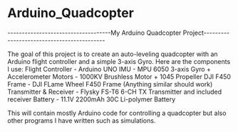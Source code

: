 # Arduino_Quadcopter
------------------------------------My Arduino Quadcopter Project-------------------------------------------

The goal of this project is to create an auto-leveling quadcopter with an Arduino flight controller and a simple 3-axis Gyro.
Here are the components I use:
Flight Controller - Arduino UNO
IMU - MPU 6050 3-axis Gyro + Accelerometer
Motors - 1000KV Brushless Motor + 1045 Propeller DJI F450
Frame - DJI FLame Wheel F450 Frame (Anything similar should work)
Transmitter & Receiver - Flysky FS-T6 6-CH TX Transmitter and included receiver
Battery - 11.1V 2200mAh 30C Li-polymer Battery

This will contain mostly Arduino code for controlling a quadcopter but also other programs I have written such as simulations. 

